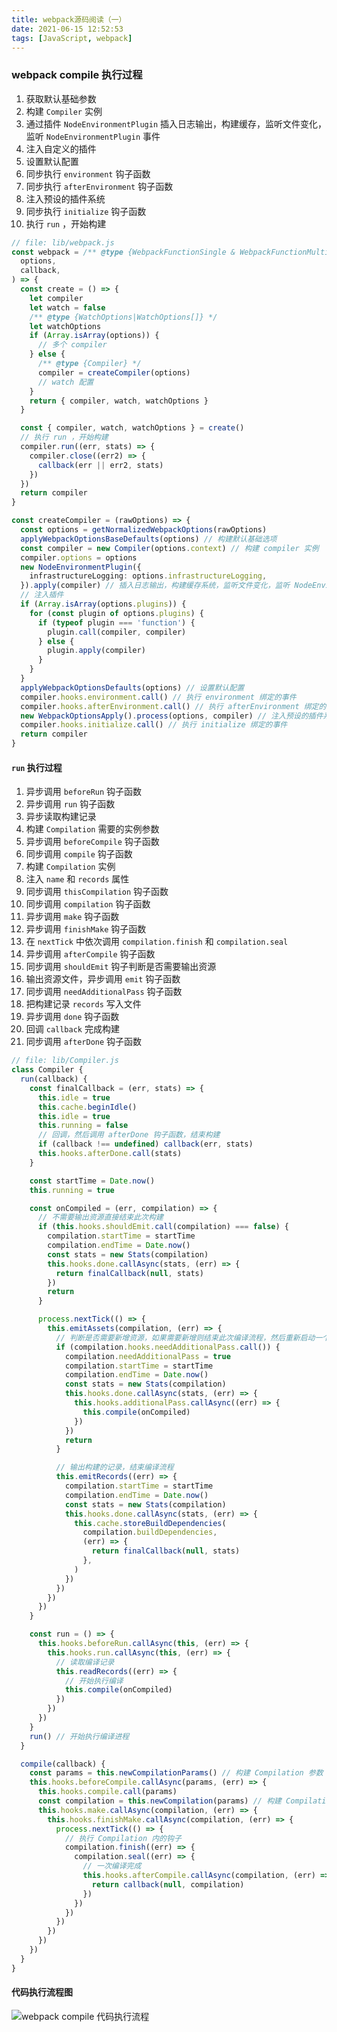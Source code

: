 ```yaml
---
title: webpack源码阅读（一）
date: 2021-06-15 12:52:53
tags: [JavaScript, webpack]
---
```


### webpack compile 执行过程

1. 获取默认基础参数
2. 构建 `Compiler` 实例
3. 通过插件 `NodeEnvironmentPlugin` 插入日志输出，构建缓存，监听文件变化，监听 `NodeEnvironmentPlugin` 事件
4. 注入自定义的插件
5. 设置默认配置
6. 同步执行 `environment` 钩子函数
7. 同步执行 `afterEnvironment` 钩子函数
8. 注入预设的插件系统
9. 同步执行 `initialize` 钩子函数
10. 执行 `run` ，开始构建

```ts
// file: lib/webpack.js
const webpack = /** @type {WebpackFunctionSingle & WebpackFunctionMulti} */ (
  options,
  callback,
) => {
  const create = () => {
    let compiler
    let watch = false
    /** @type {WatchOptions|WatchOptions[]} */
    let watchOptions
    if (Array.isArray(options)) {
      // 多个 compiler
    } else {
      /** @type {Compiler} */
      compiler = createCompiler(options)
      // watch 配置
    }
    return { compiler, watch, watchOptions }
  }

  const { compiler, watch, watchOptions } = create()
  // 执行 run ，开始构建
  compiler.run((err, stats) => {
    compiler.close((err2) => {
      callback(err || err2, stats)
    })
  })
  return compiler
}

const createCompiler = (rawOptions) => {
  const options = getNormalizedWebpackOptions(rawOptions)
  applyWebpackOptionsBaseDefaults(options) // 构建默认基础选项
  const compiler = new Compiler(options.context) // 构建 compiler 实例
  compiler.options = options
  new NodeEnvironmentPlugin({
    infrastructureLogging: options.infrastructureLogging,
  }).apply(compiler) // 插入日志输出，构建缓存系统，监听文件变化，监听 NodeEnvironmentPlugin 事件
  // 注入插件
  if (Array.isArray(options.plugins)) {
    for (const plugin of options.plugins) {
      if (typeof plugin === 'function') {
        plugin.call(compiler, compiler)
      } else {
        plugin.apply(compiler)
      }
    }
  }
  applyWebpackOptionsDefaults(options) // 设置默认配置
  compiler.hooks.environment.call() // 执行 environment 绑定的事件
  compiler.hooks.afterEnvironment.call() // 执行 afterEnvironment 绑定的事件
  new WebpackOptionsApply().process(options, compiler) // 注入预设的插件系统
  compiler.hooks.initialize.call() // 执行 initialize 绑定的事件
  return compiler
}
```

#### `run` 执行过程

1. 异步调用 `beforeRun` 钩子函数
2. 异步调用 `run` 钩子函数
3. 异步读取构建记录
4. 构建 `Compilation` 需要的实例参数
5. 异步调用 `beforeCompile` 钩子函数
6. 同步调用 `compile` 钩子函数
7. 构建 `Compilation` 实例
8. 注入 `name` 和 `records` 属性
9. 同步调用 `thisCompilation` 钩子函数
10. 同步调用 `compilation` 钩子函数
11. 异步调用 `make` 钩子函数
12. 异步调用 `finishMake` 钩子函数
13. 在 `nextTick` 中依次调用 `compilation.finish` 和 `compilation.seal`
14. 异步调用 `afterCompile` 钩子函数
15. 同步调用 `shouldEmit` 钩子判断是否需要输出资源
16. 输出资源文件，异步调用 `emit` 钩子函数
17. 同步调用 `needAdditionalPass` 钩子函数
18. 把构建记录 `records` 写入文件
19. 异步调用 `done` 钩子函数
20. 回调 `callback` 完成构建
21. 同步调用 `afterDone` 钩子函数

```js
// file: lib/Compiler.js
class Compiler {
  run(callback) {
    const finalCallback = (err, stats) => {
      this.idle = true
      this.cache.beginIdle()
      this.idle = true
      this.running = false
      // 回调，然后调用 afterDone 钩子函数，结束构建
      if (callback !== undefined) callback(err, stats)
      this.hooks.afterDone.call(stats)
    }

    const startTime = Date.now()
    this.running = true

    const onCompiled = (err, compilation) => {
      // 不需要输出资源直接结束此次构建
      if (this.hooks.shouldEmit.call(compilation) === false) {
        compilation.startTime = startTime
        compilation.endTime = Date.now()
        const stats = new Stats(compilation)
        this.hooks.done.callAsync(stats, (err) => {
          return finalCallback(null, stats)
        })
        return
      }

      process.nextTick(() => {
        this.emitAssets(compilation, (err) => {
          // 判断是否需要新增资源，如果需要新增则结束此次编译流程，然后重新启动一个新的编译流程
          if (compilation.hooks.needAdditionalPass.call()) {
            compilation.needAdditionalPass = true
            compilation.startTime = startTime
            compilation.endTime = Date.now()
            const stats = new Stats(compilation)
            this.hooks.done.callAsync(stats, (err) => {
              this.hooks.additionalPass.callAsync((err) => {
                this.compile(onCompiled)
              })
            })
            return
          }

          // 输出构建的记录，结束编译流程
          this.emitRecords((err) => {
            compilation.startTime = startTime
            compilation.endTime = Date.now()
            const stats = new Stats(compilation)
            this.hooks.done.callAsync(stats, (err) => {
              this.cache.storeBuildDependencies(
                compilation.buildDependencies,
                (err) => {
                  return finalCallback(null, stats)
                },
              )
            })
          })
        })
      })
    }

    const run = () => {
      this.hooks.beforeRun.callAsync(this, (err) => {
        this.hooks.run.callAsync(this, (err) => {
          // 读取编译记录
          this.readRecords((err) => {
            // 开始执行编译
            this.compile(onCompiled)
          })
        })
      })
    }
    run() // 开始执行编译进程
  }

  compile(callback) {
    const params = this.newCompilationParams() // 构建 Compilation 参数
    this.hooks.beforeCompile.callAsync(params, (err) => {
      this.hooks.compile.call(params)
      const compilation = this.newCompilation(params) // 构建 Compilation 实例，开始一次编译
      this.hooks.make.callAsync(compilation, (err) => {
        this.hooks.finishMake.callAsync(compilation, (err) => {
          process.nextTick(() => {
            // 执行 Compilation 内的钩子
            compilation.finish((err) => {
              compilation.seal((err) => {
                // 一次编译完成
                this.hooks.afterCompile.callAsync(compilation, (err) => {
                  return callback(null, compilation)
                })
              })
            })
          })
        })
      })
    })
  }
}
```

#### 代码执行流程图

![webpack compile 代码执行流程](/images/webpack-compile.png)
